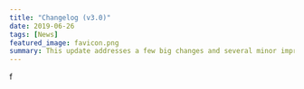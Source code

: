 ```yaml
---
title: "Changelog (v3.0)"
date: 2019-06-26
tags: [News]
featured_image: favicon.png
summary: This update addresses a few big changes and several minor improvements.
---
```

f